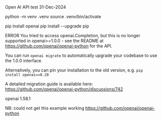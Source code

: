 Open AI API test
31-Dec-2024

python -m venv .venv
source .venv/bin/activate

pip install openai
pip install --upgrade pip


ERROR
You tried to access openai.Completion, but this is no longer supported in openai>=1.0.0 - see the README at https://github.com/openai/openai-python for the API.

You can run `openai migrate` to automatically upgrade your codebase to use the 1.0.0 interface. 

Alternatively, you can pin your installation to the old version, e.g. `pip install openai==0.28`

A detailed migration guide is available here: https://github.com/openai/openai-python/discussions/742

openai            1.58.1


NB: could not get this example working
https://github.com/openai/openai-python